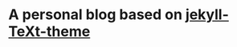 # A personal blog based on <a href=https://github.com/kitian616/jekyll-TeXt-theme>jekyll-TeXt-theme</a>